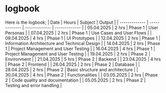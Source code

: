 # logbook

Here is the logbook;
| Date       |   Hours       |  Subject          |  Output       |
| ------------- | ------------- |  ------------- | ------------- |
| 05.04.2025  | 2 hrs   | Phase 1 | User Personas |
| 07.04.2025  | 2 hrs  | Phase 1 | Use Cases and User Flows |
| 09.04.2025  | 4 hrs  | Phase 1 | UI Prototypes |
| 12.04.2025  | 2 hrs  | Phase 1 | Information Architecture and Technical Design |
| 14.04.2025  | 2 hrs  | Phase 1 | Project Management and User Testing |
| 16.04.2025  | 4 hrs  | Phase 1 | Project Management and User Testing |
| 19.04.2025  | 2 hrs  | Phase 2 | Environment |
| 21.04.2025  | 5 hrs  | Phase 2 | Backend |
| 23.04.2025  | 4 hrs  | Phase 2 | Frontend |
| 26.04.2025  | 2 hrs  | Phase 2 | Database |
| 28.04.2025  | 2 hrs  | Phase 2 | Basic structure and architecture |
| 30.04.2025  | 4 hrs  | Phase 2 | Functionalities |
| 03.05.2025  | 2 hrs  | Phase 2 | Code quality and documentation |
| 05.05.2025  | 2 hrs  | Phase 2 | Testing and error handling |

